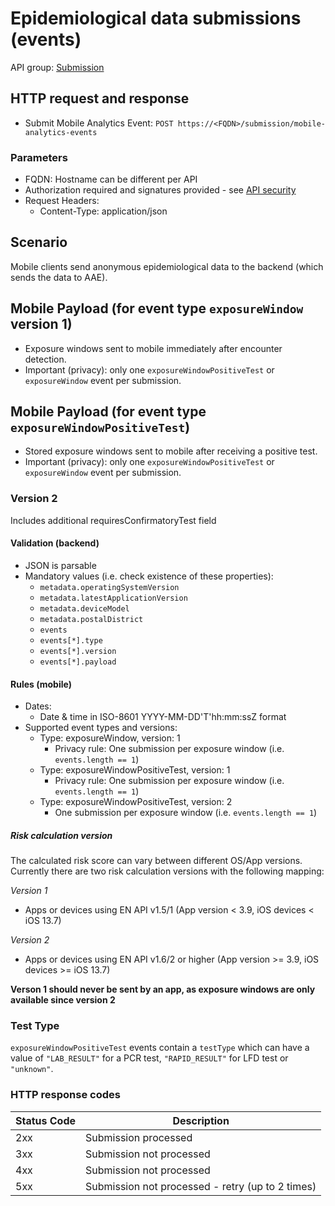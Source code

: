 # Epidemiological data submissions (events)

API group: [Submission](../../../guidebook.md#system-apis-and-interfaces)

## HTTP request and response

- Submit Mobile Analytics Event: ```POST https://<FQDN>/submission/mobile-analytics-events```

### Parameters

- FQDN: Hostname can be different per API
- Authorization required and signatures provided - see [API security](../../security.md)
- Request Headers:
  - Content-Type: application/json

## Scenario

Mobile clients send anonymous epidemiological data to the backend (which sends the data to AAE).

## Mobile Payload (for event type ```exposureWindow``` version 1)

- Exposure windows sent to mobile immediately after encounter detection.
- Important (privacy): only one ```exposureWindowPositiveTest``` or ```exposureWindow``` event per submission.


## Mobile Payload (for event type ```exposureWindowPositiveTest```)

- Stored exposure windows sent to mobile after receiving a positive test.
- Important (privacy): only one ```exposureWindowPositiveTest``` or ```exposureWindow``` event per submission.

### Version 2

Includes additional requiresConfirmatoryTest field


#### Validation (backend)

* JSON is parsable
* Mandatory values (i.e. check existence of these properties):
  * `metadata.operatingSystemVersion`
  * `metadata.latestApplicationVersion`
  * `metadata.deviceModel`
  * `metadata.postalDistrict`
  * `events`      
  * `events[*].type`
  * `events[*].version`
  * `events[*].payload`  
  
#### Rules (mobile)  
  
* Dates:
  * Date & time in ISO-8601 YYYY-MM-DD'T'hh:mm:ssZ format
* Supported event types and versions:
  * Type: exposureWindow, version: 1
    * Privacy rule: One submission per exposure window (i.e. ```events.length == 1```)
  * Type: exposureWindowPositiveTest, version: 1
    * Privacy rule: One submission per exposure window (i.e. ```events.length == 1```)
  * Type: exposureWindowPositiveTest, version: 2
    * One submission per exposure window (i.e. ```events.length == 1```)

##### Risk calculation version
The calculated risk score can vary between different OS/App versions.
Currently there are two risk calculation versions with the following mapping:

*Version 1*
- Apps or devices using EN API v1.5/1 (App version < 3.9, iOS devices < iOS 13.7)

*Version 2*
- Apps or devices using EN API v1.6/2 or higher (App version >= 3.9, iOS devices >= iOS 13.7)

**Verson 1 should never be sent by an app, as exposure windows are only available since version 2** 

### Test Type

```exposureWindowPositiveTest``` events contain a ```testType``` which can have a value of ```"LAB_RESULT"``` for a PCR test, ```"RAPID_RESULT"``` for LFD test or ```"unknown"```.

### HTTP response codes

| Status Code | Description |
| --- | --- |
| 2xx | Submission processed |
| 3xx | Submission not processed |
| 4xx | Submission not processed |
| 5xx | Submission not processed - retry (up to 2 times) |
